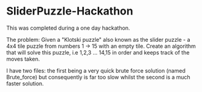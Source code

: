 # SliderPuzzle-Hackathon

This was completed during a one day hackathon.

The problem:
  Given a "Klotski puzzle" also known as the slider puzzle - a 4x4 tile puzzle from numbers 1 -> 15 with an empty tile. 
  Create an algorithm that will solve this puzzle, i.e 1,2,3 ... 14,15 in order and keeps track of the moves taken.
  
I have two files: the first being a very quick brute force solution (named Brute_force) but consequently is far too slow whilst the second is a much faster solution.
  
 

